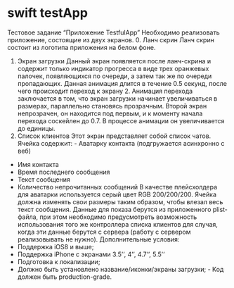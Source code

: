 # swift testApp


Тестовое задание “Приложение TestfulApp”
Необходимо реализовать приложение, состоящие из двух экранов.
0. Ланч скрин
Ланч скрин состоит из логотипа приложения на белом фоне.
1. Экран загрузки
Данный экран появляется после ланч-скрина и содержит только индикатор прогресса в виде трех оранжевых палочек, появляющихся по очереди, а затем так же по очереди пропадающих. Данная анимация длится в течение 0.5 секунд, после чего происходит переход к экрану 2.
Анимация перехода заключается в том, что экран загрузки начинает увеличиваться в размерах, параллельно становясь прозрачным. Второй экран непрозрачен, он находится под первым, и к моменту начала перехода соскейлен до 0.7. В процессе анимации он увеличивается до единицы.
2. Список клиентов
Этот экран представляет собой список чатов. Ячейка содержит: - Аватарку контакта (подгружается асинхронно с веб)
- Имя контакта
- Время последнего сообщения
- Текст сообщения
- Количество непрочитанных сообщений
В качестве плейсхолдера для аватарки используется серый цвет RGB 200/200/200. Ячейка должна изменять свои размеры таким образом, чтобы влезал весь текст сообщения.
Данные для показа берутся из приложенного plist-файла, при этом необходимо предусмотреть возможность использования того же контроллера списка клиентов для случая, когда эти данные берутся с сервера (работу с сервером реализовывать не нужно).
Дополнительные условия:
- Поддержка iOS8 и выше;
- Поддержка iPhone с экранами 3.5’’, 4’’, 4.7’’, 5.5’’
- Подготовка к локализации;
- Должно быть установлено название/иконки/экраны загрузки; - Код должен быть production-grade.
